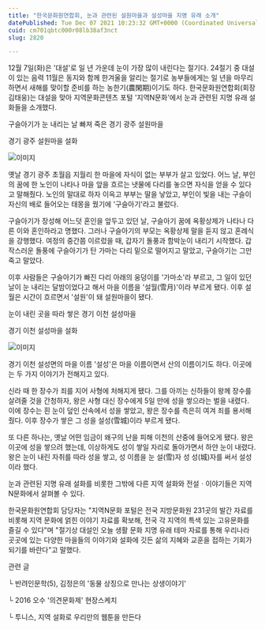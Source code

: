 ```yaml
---
title: "한국문화원연합회, 눈과 관련된 설원마을과 설성마을 지명 유래 소개"
datePublished: Tue Dec 07 2021 10:23:32 GMT+0000 (Coordinated Universal Time)
cuid: cm701qbtc000r08lb38af3nct
slug: 2820

---
```



12월 7일(화)은 '대설'로 일 년 가운데 눈이 가장 많이 내린다는 절기다. 24절기 중 대설이 있는 음력 11월은 동지와 함께 한겨울을 알리는 절기로 농부들에게는 일 년을 마무리하면서 새해를 맞이할 준비를 하는 농한기(農閑期)이기도 하다. 한국문화원연합회(회장 김태웅)는 대설을 맞아 지역문화콘텐츠 포털 '지역N문화'에서 눈과 관련된 지명 유래 설화들을 소개했다.

구슬아기가 눈 내리는 날 빠져 죽은 경기 광주 설원마을

경기 광주 설원마을 설화

![이미지](https://cdn.hashnode.com/res/hashnode/image/upload/v1739251990713/dfc557c7-0877-4bc3-8c1f-29d30a9b0e8e.jpeg)

옛날 경기 광주 초월읍 지월리 한 마을에 자식이 없는 부부가 살고 있었다. 어느 날, 부인의 꿈에 한 노인이 나타나 마을 앞을 흐르는 냇물에 다리를 놓으면 자식을 얻을 수 있다고 말해줬다. 노인의 말대로 하자 이윽고 부부는 딸을 낳았고, 부인이 빛을 내는 구슬이 자신의 배로 들어오는 태몽을 꿨기에 '구슬아기'라고 불렀다.

구슬아기가 장성해 어느덧 혼인을 앞두고 있던 날, 구슬아기 꿈에 옥황상제가 나타나 다른 이와 혼인하라고 명했다. 그러나 구슬아기의 부모는 옥황상제 말을 듣지 않고 혼례식을 강행했다. 여정의 중간쯤 이르렀을 때, 갑자기 돌풍과 함박눈이 내리기 시작했다. 갑작스러운 돌풍에 구슬아기가 탄 가마는 다리 밑으로 떨어지고 말았고, 구슬아기는 그만 죽고 말았다.

이후 사람들은 구슬아기가 빠진 다리 아래의 웅덩이를 '가마소'라 부르고, 그 일이 있던 날이 눈 내리는 달밤이었다고 해서 마을 이름을 '설월(雪月)'이라 부르게 됐다. 이후 설월은 시간이 흐르면서 '설원'이 돼 설원마을이 됐다.

눈이 내린 곳을 따라 쌓은 경기 이천 설성마을

경기 이천 설성마을 설화

![이미지](https://cdn.hashnode.com/res/hashnode/image/upload/v1739251992894/4dd356d6-ed9a-486e-b322-060f84208769.jpeg)

경기 이천 설성면의 마을 이름 '설성'은 마을 이름이면서 산의 이름이기도 하다. 이곳에는 두 가지 이야기가 전해지고 있다.

신라 때 한 장수가 죄를 지어 사형에 처해지게 됐다. 그를 아끼는 신하들이 왕께 장수를 살려줄 것을 간청하자, 왕은 사형 대신 장수에게 5일 만에 성을 쌓으라는 벌을 내렸다. 이에 장수는 흰 눈이 덮인 산속에서 성을 쌓았고, 왕은 장수를 측은히 여겨 죄를 용서해줬다. 이후 장수가 쌓은 그 성을 설성(雪城)이라 부르게 됐다.

또 다른 하나는, 옛날 어떤 임금이 왜구의 난을 피해 이천의 산중에 들어오게 됐다. 왕은 이곳에 성을 쌓으려 했는데, 이상하게도 성이 쌓일 자리로 돌아가면서 하얀 눈이 내렸다. 왕은 눈이 내린 자취를 따라 성을 쌓고, 성 이름을 눈 설(雪)자 성 성(城)자를 써서 설성이라 했다.

눈과 관련된 지명 유래 설화를 비롯한 그밖에 다른 지역 설화와 전설ㆍ이야기들은 지역N문화에서 살펴볼 수 있다.

한국문화원연합회 담당자는 "지역N문화 포털은 전국 지방문화원 231곳의 발간 자료를 비롯해 지역 문화에 얽힌 이야기 자료를 확보해, 전국 각 지역의 특색 있는 고유문화를 즐길 수 있다"며 "절기상 대설인 오늘 생활 문화 지명 유래 테마 자료를 통해 우리나라 곳곳에 있는 다양한 마을들의 이야기와 설화에 깃든 삶의 지혜와 교훈을 접하는 기회가 되기를 바란다"고 말했다.

관련 글

└ 반려인문학(5), 김정은의 '동물 상징으로 만나는 상생이야기'

└ 2016 오수 '의견문화제' 현장스케치

└ 투니스, 지역 설화로 우리만의 웹툰을 만든다